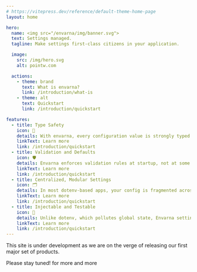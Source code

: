 ```yaml
---
# https://vitepress.dev/reference/default-theme-home-page
layout: home

hero:
  name: <img src="/envarna/img/banner.svg">
  text: Settings managed.
  tagline: Make settings first-class citizens in your application.

  image:
    src: /img/hero.svg
    alt: pointw.com

  actions:
    - theme: brand
      text: What is envarna?
      link: /introduction/what-is
    - theme: alt
      text: Quickstart
      link: /introduction/quickstart

features:
  - title: Type Safety
    icon: 🧷
    details: With envarna, every configuration value is strongly typed.  No more <span class="code">process.env.FOO</span> && <span class="code">parseInt(...)</span> littered across your codebase. Instead, you define settings using decorators and envarna handles parsing and coercion automatically.<br/><br/><br/><br/><br/>
    linkText: Learn more
    link: /introduction/quickstart
  - title: Validation and Defaults
    icon: 🛡️
    details: Envarna enforces validation rules at startup, not at some unpredictable failure point in production. If a setting is malformed, envarna will stop the app with a clear, actionable message. You can also declare sane defaults inline, making it easy to boot a service in development without requiring <span class="code">.env</span> setup or manual guards everywhere.<br/><br/><br/>
    linkText: Learn more
    link: /introduction/quickstart
  - title: Centralized, Modular Settings
    icon: 🗂️
    details: In most dotenv-based apps, your config is fragmented across files and buried in conditional logic. Envarna changes that. All environment variables live in clearly defined settings classes, grouped by concern.  For example, <span class="code">DatabaseSettings</span> or <span class="code">EmailSettings</span>. This makes configuration discoverable, traceable, and easy to reason about, especially for new developers and for DevOps.
    linkText: Learn more
    link: /introduction/quickstart
  - title: Injectable and Testable
    icon: 🧪
    details: Unlike dotenv, which pollutes global state, Envarna settings are injectable. This makes testing a breeze.  You can instantiate a settings object with test values or mock data. No need to mutate <span class="code">process.env</span> or reload modules. You can even load settings from alternate sources (e.g., secrets managers or scenario-driven test configs) without changing the rest of your application code.
    linkText: Learn more
    link: /introduction/quickstart
---
```


This site is under development as we are on the verge of releasing our first major set of products.

Please stay tuned!
for more and more
